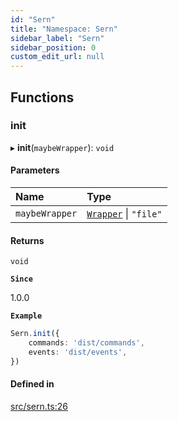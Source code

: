 ```yaml
---
id: "Sern"
title: "Namespace: Sern"
sidebar_label: "Sern"
sidebar_position: 0
custom_edit_url: null
---
```


## Functions

### init

▸ **init**(`maybeWrapper`): `void`

#### Parameters

| Name | Type |
| :------ | :------ |
| `maybeWrapper` | [`Wrapper`](../interfaces/Wrapper.md) \| ``"file"`` |

#### Returns

`void`

**`Since`**

1.0.0

**`Example`**

```ts title="src/index.ts"
Sern.init({
    commands: 'dist/commands',
    events: 'dist/events',
})
```

#### Defined in

[src/sern.ts:26](https://github.com/sern-handler/handler/blob/91b3768e376cfe22ec37d8ab44f4e4a4dfe8a1e8/src/sern.ts#L26)
